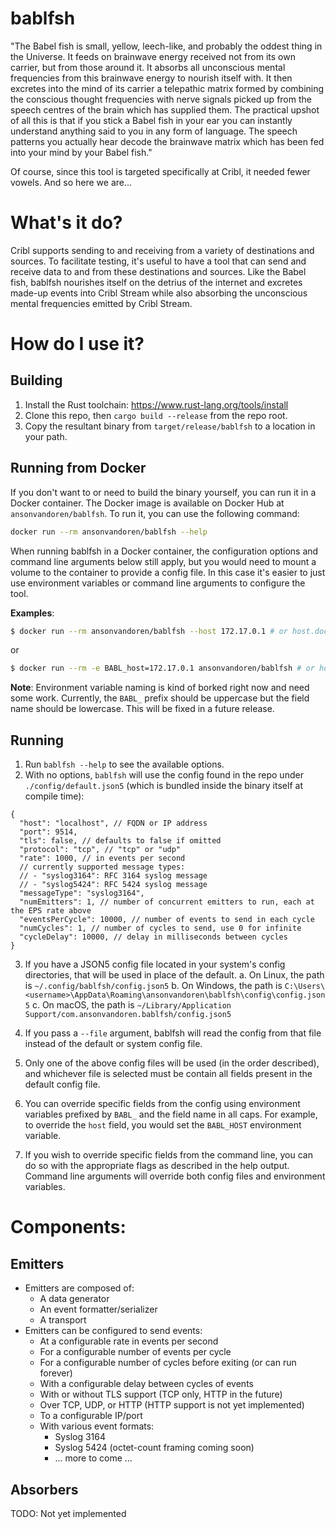 # bablfsh

"The Babel fish is small, yellow, leech-like, and probably the oddest thing in the Universe. It feeds on
brainwave energy received not from its own carrier, but from those around it. It absorbs all unconscious
mental frequencies from this brainwave energy to nourish itself with. It then excretes into the mind of its
carrier a telepathic matrix formed by combining the conscious thought frequencies with nerve signals picked
up from the speech centres of the brain which has supplied them. The practical upshot of all this is that
if you stick a Babel fish in your ear you can instantly understand anything said to you in any form of
language. The speech patterns you actually hear decode the brainwave matrix which has been fed into your
mind by your Babel fish."

Of course, since this tool is targeted specifically at Cribl, it needed fewer vowels. And so here we are...

# What's it do?

Cribl supports sending to and receiving from a variety of destinations and sources. To facilitate testing,
it's useful to have a tool that can send and receive data to and from these destinations and sources. Like
the Babel fish, bablfsh nourishes itself on the detrius of the internet and excretes made-up events into
Cribl Stream while also absorbing the unconscious mental frequencies emitted by Cribl Stream.

# How do I use it?

## Building

1. Install the Rust toolchain: https://www.rust-lang.org/tools/install
2. Clone this repo, then `cargo build --release` from the repo root.
3. Copy the resultant binary from `target/release/bablfsh` to a location in your path.

## Running from Docker

If you don't want to or need to build the binary yourself, you can run it in a Docker container. The Docker image is available on Docker Hub at `ansonvandoren/bablfsh`. To run it, you can use the following command:

```bash
docker run --rm ansonvandoren/bablfsh --help
```

When running bablfsh in a Docker container, the configuration options and command line arguments below still apply, but you would need to mount a volume to the container to provide a config file. In this case it's easier to just use environment variables or command line arguments to configure the tool.

**Examples**:

```bash
$ docker run --rm ansonvandoren/bablfsh --host 172.17.0.1 # or host.docker.internal for macfolk
```

or

```bash
$ docker run --rm -e BABL_host=172.17.0.1 ansonvandoren/bablfsh # or host.docker.internal for macfolk
```

__Note__: Environment variable naming is kind of borked right now and need some work. Currently, the `BABL_` prefix should be uppercase but the field name should be lowercase. This will be fixed in a future release.

## Running

1. Run `bablfsh --help` to see the available options.
2. With no options, `bablfsh` will use the config found in the repo under `./config/default.json5` (which is bundled inside the binary itself at compile time):

```json5
{
  "host": "localhost", // FQDN or IP address
  "port": 9514,
  "tls": false, // defaults to false if omitted
  "protocol": "tcp", // "tcp" or "udp"
  "rate": 1000, // in events per second
  // currently supported message types:
  // - "syslog3164": RFC 3164 syslog message
  // - "syslog5424": RFC 5424 syslog message
  "messageType": "syslog3164",
  "numEmitters": 1, // number of concurrent emitters to run, each at the EPS rate above
  "eventsPerCycle": 10000, // number of events to send in each cycle
  "numCycles": 1, // number of cycles to send, use 0 for infinite
  "cycleDelay": 10000, // delay in milliseconds between cycles
}
```

3. If you have a JSON5 config file located in your system's config directories, that will be used in place of the default.
  a. On Linux, the path is `~/.config/bablfsh/config.json5`
  b. On Windows, the path is `C:\Users\<username>\AppData\Roaming\ansonvandoren\bablfsh\config\config.json5`
  c. On macOS, the path is `~/Library/Application Support/com.ansonvandoren.bablfsh/config.json5`

4. If you pass a `--file` argument, bablfsh will read the config from that file instead of the default or system config file.
5. Only one of the above config files will be used (in the order described), and whichever file is selected must be contain all fields present in the default config file.
6. You can override specific fields from the config using environment variables prefixed by `BABL_` and the field name in all caps. For example, to override the `host` field, you would set the `BABL_HOST` environment variable.
7. If you wish to override specific fields from the command line, you can do so with the appropriate flags as described in the help output. Command line arguments will override both config files and environment variables.


# Components:

## Emitters

- Emitters are composed of:
  - A data generator
  - An event formatter/serializer
  - A transport
- Emitters can be configured to send events:
  - At a configurable rate in events per second
  - For a configurable number of events per cycle
  - For a configurable number of cycles before exiting (or can run forever)
  - With a configurable delay between cycles of events
  - With or without TLS support (TCP only, HTTP in the future)
  - Over TCP, UDP, or HTTP (HTTP support is not yet implemented)
  - To a configurable IP/port
  - With various event formats:
    - Syslog 3164
    - Syslog 5424 (octet-count framing coming soon)
    - ... more to come ...

## Absorbers

TODO: Not yet implemented